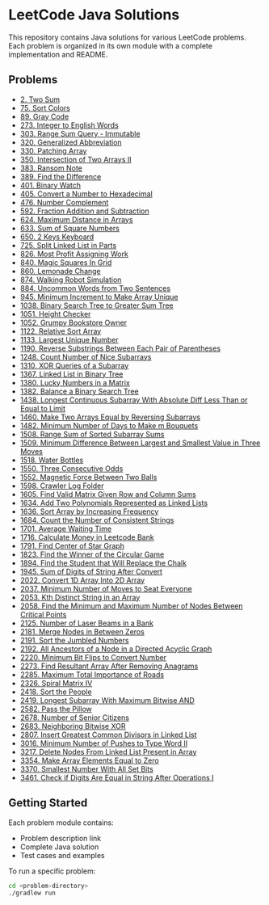 # LeetCode Java Solutions

This repository contains Java solutions for various LeetCode problems. Each problem is organized in its own module with a complete implementation and README.

## Problems

- [2. Two Sum](./2-two-sum/)
- [75. Sort Colors](./75-sort-colors/)
- [89. Gray Code](./89-gray-code/)
- [273. Integer to English Words](./273-integer-to-english-words/)
- [303. Range Sum Query - Immutable](./303-range-sum-query-immutable/)
- [320. Generalized Abbreviation](./320-generalized-abbreviation/)
- [330. Patching Array](./330-patching-array/)
- [350. Intersection of Two Arrays II](./350-intersection-of-two-arrays-II/)
- [383. Ransom Note](./383-ransom-note/)
- [389. Find the Difference](./389-find-the-difference/)
- [401. Binary Watch](./401-binary-watch/)
- [405. Convert a Number to Hexadecimal](./405-convert-a-number-to-hexadecimal/)
- [476. Number Complement](./476-number-complement/)
- [592. Fraction Addition and Subtraction](./592-fraction-addition-subtraction/)
- [624. Maximum Distance in Arrays](./624-maximum-distance-in-arrays/)
- [633. Sum of Square Numbers](./633-sum-of-square-numbers/)
- [650. 2 Keys Keyboard](./650-2-keys-keyboard/)
- [725. Split Linked List in Parts](./725-split-linked-list-in-parts/)
- [826. Most Profit Assigning Work](./826-most-profit-assigning-work/)
- [840. Magic Squares In Grid](./840-magic-squares-in-grid/)
- [860. Lemonade Change](./860-lemonade-change/)
- [874. Walking Robot Simulation](./874-walking-robot-simulation/)
- [884. Uncommon Words from Two Sentences](./884-uncommon-words-from-two-sentences/)
- [945. Minimum Increment to Make Array Unique](./945-minimum-increment-to-make-array-unique/)
- [1038. Binary Search Tree to Greater Sum Tree](./1038-binary-search-tree-to-greater-sum-tree/)
- [1051. Height Checker](./1051-height-checker/)
- [1052. Grumpy Bookstore Owner](./1052-grumpy-bookstore-owner/)
- [1122. Relative Sort Array](./1122-relative-sort-array/)
- [1133. Largest Unique Number](./1133-largest-unique-number/)
- [1190. Reverse Substrings Between Each Pair of Parentheses](./1190-reverse-substrings-between-each-pair-of-parentheses/)
- [1248. Count Number of Nice Subarrays](./1248-count-number-of-nice-subarrays/)
- [1310. XOR Queries of a Subarray](./1310-xor-queries-of-a-subarray/)
- [1367. Linked List in Binary Tree](./1367-linked-list-in-binary-tree/)
- [1380. Lucky Numbers in a Matrix](./1380-lucky-numbers-in-a-matrix/)
- [1382. Balance a Binary Search Tree](./1382-balance-a-binary-search-tree/)
- [1438. Longest Continuous Subarray With Absolute Diff Less Than or Equal to Limit](./1438-longest-continous-subarray-with-absolute-diff-under-limit/)
- [1460. Make Two Arrays Equal by Reversing Subarrays](./1460-make-two-arrays-equal-by-reversing-subarrays/)
- [1482. Minimum Number of Days to Make m Bouquets](./1482-minimum-number-of-days-to-make-m-bouquets/)
- [1508. Range Sum of Sorted Subarray Sums](./1508-range-sum-of-sorted-subarray-sums/)
- [1509. Minimum Difference Between Largest and Smallest Value in Three Moves](./1509-minimum-difference-between-largest-and-smallest-value-in-three-moves/)
- [1518. Water Bottles](./1518-water-bottles/)
- [1550. Three Consecutive Odds](./1550-three-consecutive-odds/)
- [1552. Magnetic Force Between Two Balls](./1552-magnetic-force-between-two-balls/)
- [1598. Crawler Log Folder](./1598-crawler-log-folder/)
- [1605. Find Valid Matrix Given Row and Column Sums](./1605-find-valid-matrix-given-row-and-column-sums/)
- [1634. Add Two Polynomials Represented as Linked Lists](./1634-add-two-polynomials-represented-as-linked-lists/)
- [1636. Sort Array by Increasing Frequency](./1636-sort-array-by-increasing-frequency/)
- [1684. Count the Number of Consistent Strings](./1684-count-the-number-of-consistent-strings/)
- [1701. Average Waiting Time](./1701-average-waiting-time/)
- [1716. Calculate Money in Leetcode Bank](./1716-calculate-money-in-leetcode-bank/)
- [1791. Find Center of Star Graph](./1791-find-center-of-star-graph/)
- [1823. Find the Winner of the Circular Game](./1823-find-the-winner-of-the-circular-game/)
- [1894. Find the Student that Will Replace the Chalk](./1894-find-the-student-that-will-replace-the-chalk/)
- [1945. Sum of Digits of String After Convert](./1945-sum-of-digits-of-string-after-convert/)
- [2022. Convert 1D Array Into 2D Array](./2022-convert-1d-array-into-2d-array/)
- [2037. Minimum Number of Moves to Seat Everyone](./2037-minimum-numbers-of-moves-to-seat-everyone/)
- [2053. Kth Distinct String in an Array](./2053-kth-distinct-string-in-an-array/)
- [2058. Find the Minimum and Maximum Number of Nodes Between Critical Points](./2058-find-the-minimum-and-maximum-number-of-nodes-between-critical-points/)
- [2125. Number of Laser Beams in a Bank](./2125-number-of-laser-beams-in-a-bank/)
- [2181. Merge Nodes in Between Zeros](./2181-merge-nodes-in-between-zeros/)
- [2191. Sort the Jumbled Numbers](./2191-sort-the-jumbled-numbers/)
- [2192. All Ancestors of a Node in a Directed Acyclic Graph](./2192-all-ancestors-of-a-node-in-a-directed-acyclic/)
- [2220. Minimum Bit Flips to Convert Number](./2220-minimum-bit-flips-to-convert-number/)
- [2273. Find Resultant Array After Removing Anagrams](./2273-find-resultant-array-after-removing-anagrams/)
- [2285. Maximum Total Importance of Roads](./2285-maximum-total-importance-of-roads/)
- [2326. Spiral Matrix IV](./2326-spiral-matrix-iv/)
- [2418. Sort the People](./2418-sort-the-people/)
- [2419. Longest Subarray With Maximum Bitwise AND](./2419-longest-subarray-with-maximum-bitwise-and/)
- [2582. Pass the Pillow](./2582-pass-the-pillow/)
- [2678. Number of Senior Citizens](./2678-numbers-of-senior-citizens/)
- [2683. Neighboring Bitwise XOR](./2683-neighboring-bitwise-xor/)
- [2807. Insert Greatest Common Divisors in Linked List](./2807-insert-greatest-common-divisors-in-linked-list/)
- [3016. Minimum Number of Pushes to Type Word II](./3016-minimum-number-of-pushes-to-type-word-ii/)
- [3217. Delete Nodes From Linked List Present in Array](./3217-delete-nodes-from-linked-list-present-in-array/)
- [3354. Make Array Elements Equal to Zero](./3354-make-array-elements-equal-to-zero/)
- [3370. Smallest Number With All Set Bits](./3370-smallest-number-with-all-set-bits/)
- [3461. Check if Digits Are Equal in String After Operations I](./3461-check-if-digits-are-equal-in-string-after-operations-i/)

## Getting Started

Each problem module contains:
- Problem description link
- Complete Java solution
- Test cases and examples

To run a specific problem:
```bash
cd <problem-directory>
./gradlew run
```